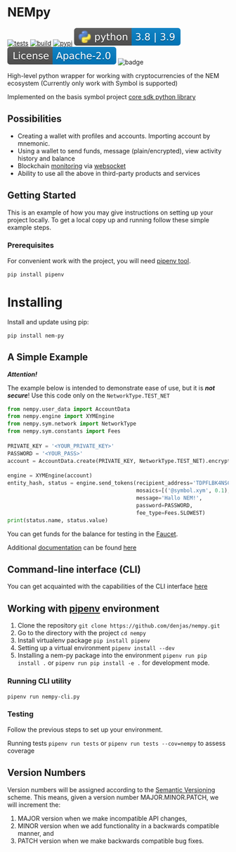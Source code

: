 # NEMpy

[![tests](https://github.com/denjas/nempy/actions/workflows/tests.yml/badge.svg)](https://github.com/denjas/nempy/actions/workflows/tests.yml)
[![build](https://github.com/denjas/nempy/actions/workflows/build.yml/badge.svg)](https://github.com/denjas/nempy/actions/workflows/build.yml)
[![pypi](https://badge.fury.io/py/nem-py.svg)](https://pypi.org/project/nem-py/)
[![python-ver](https://github.com/denjas/nempy/raw/dev/.github/badges/python-version.svg)](https://www.python.org/)
[![license](https://github.com/denjas/nempy/raw/dev/.github/badges/license.svg)](https://github.com/denjas/nempy/blob/main/LICENSE)
![badge](https://img.shields.io/endpoint?url=https://gist.githubusercontent.com/denjas/9c7a615b3b16ced41d8530c7535ca131/raw/coverage.json)



High-level python wrapper for working with cryptocurrencies of the NEM ecosystem (Currently only work with Symbol is supported)

Implemented on the basis symbol project [core sdk python library](https://github.com/symbol/symbol-sdk-core-python)
## Possibilities
* Creating a wallet with profiles and accounts. Importing account by mnemonic.
* Using a wallet to send funds, message (plain/encrypted), view activity history and balance
* Blockchain [monitoring](https://docs.symbolplatform.com/api.html#websockets) via [websocket](https://ru.wikipedia.org/wiki/WebSocket)
* Ability to use all the above in third-party products and services

## Getting Started

This is an example of how you may give instructions on setting up your project locally.
To get a local copy up and running follow these simple example steps.

### Prerequisites

For convenient work with the project, you will need [pipenv tool](https://pypi.org/project/pipenv/).
  ```shell
  pip install pipenv
  ```

# Installing
Install and update using pip:
  ```shell
  pip install nem-py
  ```
## A Simple Example

**_Attention!_**

The example below is intended to demonstrate ease of use, but it is **_not secure_**! Use this code only on the `NetworkType.TEST_NET`
```python
from nempy.user_data import AccountData
from nempy.engine import XYMEngine
from nempy.sym.network import NetworkType
from nempy.sym.constants import Fees

PRIVATE_KEY = '<YOUR_PRIVATE_KEY>'
PASSWORD = '<YOUR_PASS>'
account = AccountData.create(PRIVATE_KEY, NetworkType.TEST_NET).encrypt(PASSWORD)

engine = XYMEngine(account)
entity_hash, status = engine.send_tokens(recipient_address='TDPFLBK4NSCKUBGAZDWQWCUFNJOJB33Y5R5AWPQ',
                                         mosaics=[('@symbol.xym', 0.1), ],
                                         message='Hallo NEM!',
                                         password=PASSWORD,
                                         fee_type=Fees.SLOWEST)
print(status.name, status.value)
```
You can get funds for the balance for testing in the [Faucet](http://faucet.testnet.symboldev.network/).

Additional [documentation](https://denjas.github.io/nempy/) can be found [here](https://denjas.github.io/nempy/)
## Command-line interface (CLI)
You can get acquainted with the capabilities of the CLI interface [here](https://github.com/denjas/nempy/blob/dev/docs/cli.md)

## Working with [pipenv](https://pipenv.pypa.io/) environment
1. Clone the repository `git clone https://github.com/denjas/nempy.git`
2. Go to the directory with the project `cd nempy`
3. Install virtualenv package `pip install pipenv`
4. Setting up a virtual environment `pipenv install --dev`
5. Installing a nem-py package into the environment `pipenv run pip install .` or `pipenv run pip install -e .` for development mode.
### Running CLI utility
```shell
pipenv run nempy-cli.py
```
### Testing
Follow the previous steps to set up your environment.

Running tests `pipenv run tests` or `pipenv run tests --cov=nempy` to assess coverage

## Version Numbers
Version numbers will be assigned according to the [Semantic Versioning](https://semver.org/) scheme.
This means, given a version number MAJOR.MINOR.PATCH, we will increment the:

1. MAJOR version when we make incompatible API changes,
2. MINOR version when we add functionality in a backwards compatible manner, and
3. PATCH version when we make backwards compatible bug fixes.
